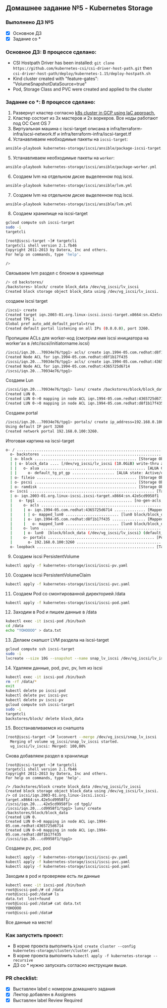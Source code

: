 
## Домашнее задание №5 - Kubernetes Storage

### Выполнено ДЗ №5

 - [X] Основное ДЗ
 - [X] Задание со *

### Основное ДЗ: В процессе сделано:

 - CSI Hostpath Driver has been installed: `git clone https://github.com/kubernetes-csi/csi-driver-host-path.git` then `csi-driver-host-path/deploy/kubernetes-1.15/deploy-hostpath.sh`
 - Kind cluster created with "feature-gates": "VolumeSnapshotDataSource=true"
 - Pod, Storage Class and PVC were created and applied to the cluster

### Задание со *: В процессе сделано:

 1. Развернут кластер согласно [k8s cluster in GCP using IaC approach.](../infra/readme.md)
 2. Кластер состоит из 3х мастеров и 2х воркеров. Все ноды работают под ОС Cent OS 7
 3. Виртуальная машина с iscsi-target описана в infra/terraform-infra/iscsi-network.tf и infra/terraform-infra/iscsi-target.tf
 4. Устанавливаем необходимые пакеты на `iscsi-target`:
 ```sh
 ansible-playbook kubernetes-storage/iscsi/ansible/package-iscsi-target.yml
 ```
5. Устанавливаем необходимые пакеты на `worker`:
 ```sh
ansible-playbook kubernetes-storage/iscsi/ansible/package-worker.yml
 ```
 6. Создаем lvm на отдельном диске выделенном под iscsi.
```sh
ansible-playbook kubernetes-storage/iscsi/ansible/lvm.yml
```
7. Создаем lvm на отдельном диске выделенном под iscsi.
```
ansible-playbook kubernetes-storage/iscsi/ansible/lvm.yml
```
8. Создаем хранилище на iscsi-target
```sh
gcloud compute ssh iscsi-target
sudo -i
targetcli
```
```sh
[root@iscsi-target ~]# targetcli
targetcli shell version 2.1.fb46
Copyright 2011-2013 by Datera, Inc and others.
For help on commands, type 'help'.

/>
```
Связываем lvm раздел с блоком в хранилище
```sh
/> cd backstores/
/backstores> block/ create block_data /dev/vg_iscsi/lv_iscsi
Created block storage object block_data using /dev/vg_iscsi/lv_iscsi.
```
создаем iscsi target
```sh
/iscsi> create
Created target iqn.2003-01.org.linux-iscsi.iscsi-target.x8664:sn.42e5cd9958f1.
Created TPG 1.
Global pref auto_add_default_portal=true
Created default portal listening on all IPs (0.0.0.0), port 3260.
```
Пропишем ACLs для worker-нод (смотрим имя iscsi инициатора на worker'ах в /etc/iscsi/initiatorname.iscsi)
```sh
/iscsi/iqn.20...70934e76/tpg1> acls/ create iqn.1994-05.com.redhat:d8f1b17f435
Created Node ACL for iqn.1994-05.com.redhat:d8f1b17f435
/iscsi/iqn.20...70934e76/tpg1> acls/ create iqn.1994-05.com.redhat:4365725d6714
Created Node ACL for iqn.1994-05.com.redhat:4365725d6714
/iscsi/iqn.20...70934e76/tpg1>
```
Создаем Lun
```sh
/iscsi/iqn.20...70934e76/tpg1> luns/ create /backstores/block/block_data
Created LUN 0.
Created LUN 0->0 mapping in node ACL iqn.1994-05.com.redhat:4365725d6714
Created LUN 0->0 mapping in node ACL iqn.1994-05.com.redhat:d8f1b17f435
```
Создаем portal
```sh
/iscsi/iqn.20...70934e76/tpg1> portals/ create ip_address=192.168.0.100 ip_port=3260
Using default IP port 3260
Created network portal 192.168.0.100:3260.
```
Итоговая картина на iscsi-target
```sh
o- / ..................................................................... [...]
  o- backstores .......................................................... [...]
  | o- block .............................................. [Storage Objects: 1]
  | | o- block_data .... [/dev/vg_iscsi/lv_iscsi (10.0GiB) write-thru activated]
  | |   o- alua ............................................... [ALUA Groups: 1]
  | |     o- default_tg_pt_gp ................... [ALUA state: Active/optimized]
  | o- fileio ............................................. [Storage Objects: 0]
  | o- pscsi .............................................. [Storage Objects: 0]
  | o- ramdisk ............................................ [Storage Objects: 0]
  o- iscsi ........................................................ [Targets: 1]
  | o- iqn.2003-01.org.linux-iscsi.iscsi-target.x8664:sn.42e5cd9958f1  [TPGs: 1]
  |   o- tpg1 ........................................... [no-gen-acls, no-auth]
  |     o- acls ...................................................... [ACLs: 2]
  |     | o- iqn.1994-05.com.redhat:4365725d6714 .............. [Mapped LUNs: 1]
  |     | | o- mapped_lun0 ........................ [lun0 block/block_data (rw)]
  |     | o- iqn.1994-05.com.redhat:d8f1b17f435 ............... [Mapped LUNs: 1]
  |     |   o- mapped_lun0 ........................ [lun0 block/block_data (rw)]
  |     o- luns ...................................................... [LUNs: 1]
  |     | o- lun0  [block/block_data (/dev/vg_iscsi/lv_iscsi) (default_tg_pt_gp)]
  |     o- portals ................................................ [Portals: 1]
  |       o- 192.168.0.100:3260 ........................................... [OK]
  o- loopback ..................................................... [Targets: 0]

```
9. Создаем iscsi PersistentVolume
```sh
kubectl apply -f kubernetes-storage/iscsi/iscsi-pv.yaml
```
10. Создаем iscsi PersistentVolumeClaim
```sh
kubectl apply -f kubernetes-storage/iscsi/iscsi-pvc.yaml
```
11. Создаем Pod cо смонтированной директорией /data
```sh
kubectl apply -f kubernetes-storage/iscsi/iscsi-pod.yaml
```
12. Заходим в Pod и пишем данные в /data
```sh
kubectl exec -it iscsi-pod /bin/bash
cd /data
echo "YOHOOOO" > data.txt
```
13. Делаем снапшот LVM раздела на iscsi-target
```sh
gcloud compute ssh iscsi-target
sudo -i
lvcreate --size 10G --snapshot --name snap_lv_iscsi /dev/vg_iscsi/lv_iscsi
```
14. Удаляем данные, pod, pvc, pv, lvm из iscsi
```sh
kubectl exec -it iscsi-pod /bin/bash
rm -rf /data/*
exit
kubectl delete po iscsi-pod
kubectl delete pvc iscsi-pvc
kubectl delete pv iscsi-pv
gcloud compute ssh iscsi-target
sudo -i
targetcli
backstores/block/ delete block_data
```
15. Восстанавливаемся из снапшота
```sh
[root@iscsi-target ~]# lvconvert --merge /dev/vg_iscsi/snap_lv_iscsi
  Merging of volume vg_iscsi/snap_lv_iscsi started.
  vg_iscsi/lv_iscsi: Merged: 100,00%
```
Снова добавляем раздел в хранилище
```
[root@iscsi-target ~]# targetcli
targetcli shell version 2.1.fb46
Copyright 2011-2013 by Datera, Inc and others.
For help on commands, type 'help'.

/> /backstores/block create block_data /dev/vg_iscsi/lv_iscsi
Created block storage object block_data using /dev/vg_iscsi/lv_iscsi.
/> cd iscsi/iqn.2003-01.org.linux-iscsi.iscsi-target.x8664:sn.42e5cd9958f1/
/iscsi/iqn.20....42e5cd9958f1> cd tpg1/
/iscsi/iqn.20...cd9958f1/tpg1> luns/ create /backstores/block/block_data
Created LUN 0.
Created LUN 0->0 mapping in node ACL iqn.1994-05.com.redhat:4365725d6714
Created LUN 0->0 mapping in node ACL iqn.1994-05.com.redhat:d8f1b17f435
/iscsi/iqn.20...cd9958f1/tpg1>
```
Создаем pv, pvc, pod
```sh
kubectl apply -f kubernetes-storage/iscsi/iscsi-pv.yaml
kubectl apply -f kubernetes-storage/iscsi/iscsi-pvc.yaml
kubectl apply -f kubernetes-storage/iscsi/iscsi-pod.yaml
```
Заходим в pod и проверяем есть ли данные
```sh
kubectl exec -it iscsi-pod /bin/bash
root@iscsi-pod:/# cd /data
root@iscsi-pod:/data# ls
data.txt  lost+found
root@iscsi-pod:/data# cat data.txt
YOHOOOO
root@iscsi-pod:/data#
```
Все данные на месте!

### Как запустить проект:

 - В корне проекта выполнить `kind create cluster --config kubernetes-storage/cluster/cluster.yaml `
 - В корне проекта выполнить `kubectl apply -f kubernetes-storage --recursive`
 - ДЗ со * нужно запускать согласно инструкции выше.

### PR checklist:

 - [X] Выставлен label с номером домашнего задания
 - [X] Лектор добавлен в Assignees
 - [X] Выставлен label Review Required